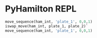 # PyHamilton REPL

```python
move_sequence(ham_int, 'plate_1', 0,0,1)
iswap_move(ham_int, plate_1, plate_2)`
move_sequence(ham_int, 'plate_1', 0,0,1)
```
